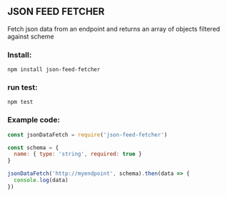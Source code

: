 ## JSON FEED FETCHER

Fetch json data from an endpoint and returns an array of objects filtered
against scheme

### Install:

```
npm install json-feed-fetcher
```

### run test:

```
npm test
```

### Example code:

```javascript
const jsonDataFetch = require('json-feed-fetcher')

const schema = {
  name: { type: 'string', required: true }
}

jsonDataFetch('http://myendpoint', schema).then(data => {
  console.log(data)
})
```
